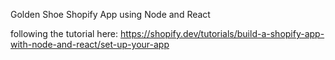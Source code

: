 Golden Shoe Shopify App using Node and React

following the tutorial here: https://shopify.dev/tutorials/build-a-shopify-app-with-node-and-react/set-up-your-app
